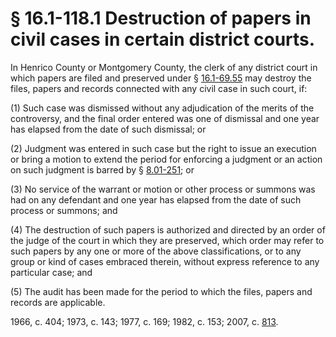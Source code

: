 # § 16.1-118.1 Destruction of papers in civil cases in certain district courts.

<p>In Henrico County or Montgomery County, the clerk of any district court in which papers are filed and preserved under § <a href='http://law.lis.virginia.gov/vacode/16.1-69.55/'>16.1-69.55</a> may destroy the files, papers and records connected with any civil case in such court, if:</p><p>(1) Such case was dismissed without any adjudication of the merits of the controversy, and the final order entered was one of dismissal and one year has elapsed from the date of such dismissal; or</p><p>(2) Judgment was entered in such case but the right to issue an execution or bring a motion to extend the period for enforcing a judgment or an action on such judgment is barred by § <a href='http://law.lis.virginia.gov/vacode/8.01-251/'>8.01-251</a>; or</p><p>(3) No service of the warrant or motion or other process or summons was had on any defendant and one year has elapsed from the date of such process or summons; and</p><p>(4) The destruction of such papers is authorized and directed by an order of the judge of the court in which they are preserved, which order may refer to such papers by any one or more of the above classifications, or to any group or kind of cases embraced therein, without express reference to any particular case; and</p><p>(5) The audit has been made for the period to which the files, papers and records are applicable.</p><p>1966, c. 404; 1973, c. 143; 1977, c. 169; 1982, c. 153; 2007, c. <a href='http://lis.virginia.gov/cgi-bin/legp604.exe?071+ful+CHAP0813'>813</a>.</p>